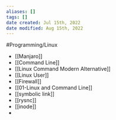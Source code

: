 ```yaml
---
aliases: []
tags: []
date created: Jul 15th, 2022
date modified: Aug 15th, 2022
---
```

#Programming/Linux 

- [[Manjaro]] 
- [[Command Line]] 
- [[Linux Command Modern Alternative]]
- [[Linux User]]
- [[Firewall]]
- [[01-Linux and Command Line]]
- [[symbolic link]]
- [[rysnc]]
- [[inode]]
- 